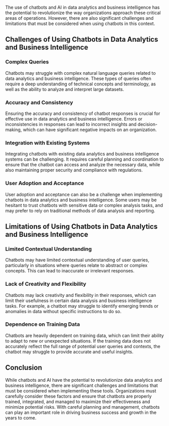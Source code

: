 

The use of chatbots and AI in data analytics and business intelligence has the potential to revolutionize the way organizations approach these critical areas of operations. However, there are also significant challenges and limitations that must be considered when using chatbots in this context.

Challenges of Using Chatbots in Data Analytics and Business Intelligence
------------------------------------------------------------------------

### Complex Queries

Chatbots may struggle with complex natural language queries related to data analytics and business intelligence. These types of queries often require a deep understanding of technical concepts and terminology, as well as the ability to analyze and interpret large datasets.

### Accuracy and Consistency

Ensuring the accuracy and consistency of chatbot responses is crucial for effective use in data analytics and business intelligence. Errors or inconsistencies in responses can lead to incorrect insights and decision-making, which can have significant negative impacts on an organization.

### Integration with Existing Systems

Integrating chatbots with existing data analytics and business intelligence systems can be challenging. It requires careful planning and coordination to ensure that the chatbot can access and analyze the necessary data, while also maintaining proper security and compliance with regulations.

### User Adoption and Acceptance

User adoption and acceptance can also be a challenge when implementing chatbots in data analytics and business intelligence. Some users may be hesitant to trust chatbots with sensitive data or complex analysis tasks, and may prefer to rely on traditional methods of data analysis and reporting.

Limitations of Using Chatbots in Data Analytics and Business Intelligence
-------------------------------------------------------------------------

### Limited Contextual Understanding

Chatbots may have limited contextual understanding of user queries, particularly in situations where queries relate to abstract or complex concepts. This can lead to inaccurate or irrelevant responses.

### Lack of Creativity and Flexibility

Chatbots may lack creativity and flexibility in their responses, which can limit their usefulness in certain data analysis and business intelligence tasks. For example, a chatbot may struggle to identify emerging trends or anomalies in data without specific instructions to do so.

### Dependence on Training Data

Chatbots are heavily dependent on training data, which can limit their ability to adapt to new or unexpected situations. If the training data does not accurately reflect the full range of potential user queries and contexts, the chatbot may struggle to provide accurate and useful insights.

Conclusion
----------

While chatbots and AI have the potential to revolutionize data analytics and business intelligence, there are significant challenges and limitations that must be considered when implementing these tools. Organizations must carefully consider these factors and ensure that chatbots are properly trained, integrated, and managed to maximize their effectiveness and minimize potential risks. With careful planning and management, chatbots can play an important role in driving business success and growth in the years to come.
